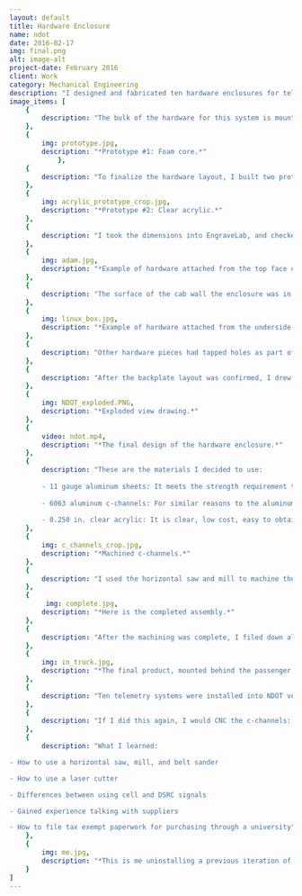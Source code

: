 ```yaml
---
layout: default
title: Hardware Enclosure
name: ndot
date: 2016-02-17
img: final.png
alt: image-alt
project-date: February 2016
client: Work
category: Mechanical Engineering
description: "I designed and fabricated ten hardware enclosures for telemetry to provide real time winter weather and road condition updates to the Nevada Department of Transportation (NDOT), utilizing their own vehicles operating in the Sierra Nevada foothills and mountains. The purpose of this project is to enable NDOT to more effectively allocate their resources (snow plows, salt, etc.). In addition to taking weather readings, this system also monitors the rate at which salt is being spread onto the ground, and senses when there is no longer any salt in the back of the plow."
image_items: [
    {
        description: "The bulk of the hardware for this system is mounted inside the cab of the vehicle, where it is protected from the weather. I was responsible for designing the layout of the hardware and its enclosure, while fitting within the space behind the passenger seat in the cab of the vehicle."
    },
    {
        img: prototype.jpg,
        description: "*Prototype #1: Foam core.*"
            },
    {
        description: "To finalize the hardware layout, I built two prototypes. For the first prototype, I used foam core as the backplate to get an understanding of the locations of the mounting holes."
    },
    {
        img: acrylic_prototype_crop.jpg,
        description: "*Prototype #2: Clear acrylic.*"
    },
    {
        description: "I took the dimensions into EngraveLab, and checked to confirm these locations were correct with my second prototype: laser cutting acrylic and screwing the hardware pieces to the acrylic plate. I had the incorrect placement for a couple mounting holes, changed the holes that needed to be changed, and laser cut a second time. To save on resources, I purposely left the acrylic plate larger than what the plate would be in the final product so I could cut a second test round, by simply adjusting my origin point so I could reuse my acrylic test piece."
    },
    {
        img: adam.jpg,
        description: "*Example of hardware attached from the top face of the backplate.*"
    },
    {
        description: "The surface of the cab wall the enclosure was in contact with was padding material, so it wasn’t necessary to have a flush surface on the back side of the enclosure.The hardware pieces that had through holes for mounting purposes were secured onto the backplate by machine screws from the topside and lock nuts."
    },
    {
        img: linux_box.jpg,
        description: "*Example of hardware attached from the underside of the backplate.*"
    },
    {
        description: "Other hardware pieces had tapped holes as part of its design, and those were attached to the backplate by machine screws and lock washers from the underside."
    },
    {
        description: "After the backplate layout was confirmed, I drew up the hole locations in SolidWorks and sent a Parasolid file to a vendor to machine the backplate. I finalized the c-channel and cover design after discussing it with the technician who would be doing the installations, to ensure the process of mounting the enclosure to the wall of the cab of the snow plow was be straightforward."
    },
    {
        img: NDOT_exploded.PNG,
        description: "*Exploded view drawing.*"
    },
    {
        video: ndot.mp4,
        description: "*The final design of the hardware enclosure.*"
    },
    {
        description: "These are the materials I decided to use:
        
        - 11 gauge aluminum sheets: It meets the strength requirement to withstand truck vibrations and is able to take the load of the equipment. It is relatively lightweight, easy to acquire, and falls under cost restrictions.
        
        - 6063 aluminum c-channels: For similar reasons to the aluminum sheets, these c-channels are relatively strong while being lightweight, low cost, and easy to acquire. Another key characteristic were the right angle inside and outside corners, allowing nuts to lay flat.
        
        - 0.250 in. clear acrylic: It is clear, low cost, easy to obtain, and rigid enough to act as a barrier between the electronics and the passenger seat. This allows easy initial diagnostic testing - being able to see status lights on the hardware."
    },
    {
        img: c_channels_crop.jpg,
        description: "*Machined c-channels.*"
    },
    {
        description: "I used the horizontal saw and mill to machine the c-channels. I opted to use the mill instead of a CNC because the university only has one CNC to handle all of the mechanical engineering department projects, so I had a quicker turnaround if I machined the parts myself. I ordered 3 foot lengths, cut the c-channels to size, and then milled tapped and through holes. I used a laser cutter to cut the acrylic sheets to size and through holes for machine screws and access holes for a socket wrench (if the need arose to have them), and etched the university’s and NDOT’s logos as a finishing touch."
    },
    {
         img: complete.jpg,
        description: "*Here is the completed assembly.*"
    },
    {
        description: "After the machining was complete, I filed down all sharp edges, attached the hardware to the backplates, assembled the enclosures, and connected the wiring."
    },
    {
        img: in_truck.jpg,
        description: "*The final product, mounted behind the passenger seat in the cab of the snow plow. (The passenger seat was not installed in this photo.)*"
    },
    {
        description: "Ten telemetry systems were installed into NDOT vehicles."
    },
    {
        description: "If I did this again, I would CNC the c-channels: my human error required me to make the through holes in the acrylic with lower tolerances than I would have used otherwise so the machine screws were guaranteed to fit and be secured in the tapped holes in the c-channels."
    },
    {
        description: "What I learned:

- How to use a horizontal saw, mill, and belt sander

- How to use a laser cutter

- Differences between using cell and DSRC signals

- Gained experience talking with suppliers

- How to file tax exempt paperwork for purchasing through a university"
    },
    {
        img: me.jpg,
        description: "*This is me uninstalling a previous iteration of a weather sensor mount on a snow plow.*"
    }
]
---
```

